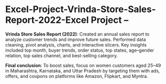 # Excel-Project-Vrinda-Store-Sales-Report-2022-Excel Project – 
**Vrinda Store Sales Report (2022)**: Created an annual sales report to analyze customer trends and improve future sales. Performed data cleaning, pivot analysis, charts, and interactive slicers. Key insights included top month, buyer trends, order status, top states, age–gender relation, top sales channel, and best-selling category. 

**Final conclusion**: To boost sales, focus on women customers aged 25–49 in Maharashtra, Karnataka, and Uttar Pradesh by targeting them with ads, offers, and coupons on platforms like Amazon, Flipkart, and Myntra.
